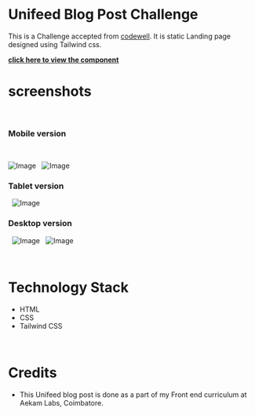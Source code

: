 # Unifeed Blog Post Challenge

This is a Challenge accepted from [codewell](https://www.codewell.cc/challenges/unifeed-blog-page--608d9d5c747bad001532bd7c). It is static Landing page designed using Tailwind css.

[**click here to view the component**](https://harishkumaaran.github.io/unifeed-blog-post/)
&nbsp;

# screenshots
&nbsp;

### Mobile version

&nbsp;

![Image](refs/mob-1.JPG)
&nbsp;
![Image](refs/mob-2.JPG)

### Tablet version

&nbsp;
![Image](refs/tab.PNG)

### Desktop version

&nbsp;
![Image](refs/desktop-1.JPG)
&nbsp;
![Image](refs/desktop-2.JPG)

&nbsp;

# Technology Stack
- HTML
- CSS
- Tailwind CSS

&nbsp;

# Credits
- This Unifeed blog post is done as a part of my Front end curriculum at Aekam Labs, Coimbatore.







